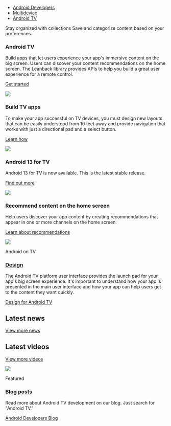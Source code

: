 -   [Android Developers](https://developer.android.com/)
-   [Multidevice](https://developer.android.com/multidevice)
-   [Android TV](https://developer.android.com/tv)

Stay organized with collections Save and categorize content based on your preferences.

### Android TV

Build apps that let users experience your app's immersive content on the big screen. Users can discover your content recommendations on the home screen. The Leanback library provides APIs to help you build a great user experience for a remote control.

[Get started](https://developer.android.com/training/tv)

 ![](https://developer.android.com/static/images/picto-icons/accent.svg)

### Build TV apps

To make your app successful on TV devices, you must design new layouts that can be easily understood from 10 feet away and provide navigation that works with just a directional pad and a select button.

[Learn how](https://developer.android.com/training/tv/start)

 ![](https://developer.android.com/static/images/picto-icons/distribute-google-play.svg)

### Android 13 for TV

Android 13 for TV is now available. This is the latest stable release.

[Find out more](https://developer.android.com/tv/release/13)

 ![](https://developer.android.com/static/images/picto-icons/arrow-up-thin.svg)

### Recommend content on the home screen

Help users discover your app content by creating recommendations that appear in one or more channels on the home screen.

[Learn about recommendations](https://developer.android.com/training/tv/discovery/recommendations)

[![](https://developer.android.com/static/images/tv/tv-design-mobile.svg)](https://developer.android.com/design/ui/tv)

Android on TV

### [Design](https://developer.android.com/design/ui/tv)

The Android TV platform user interface provides the launch pad for your app's big screen experience. It's important to understand how your app is presented in the main user interface and how your app can help users get to the content they want quickly.

[Design for Android TV](https://developer.android.com/design/ui/tv)

## Latest news

[View more news](https://android-developers.googleblog.com/search/label/Android%20TV)

## Latest videos

[View more videos](https://www.youtube.com/user/androiddevelopers/search?query=%23androidtv%2C%23tv)

[![](https://developer.android.com/static/images/blogger.png)](https://android-developers.googleblog.com/)

Featured

### [Blog posts](https://android-developers.googleblog.com/)

Read more about Android TV development on our blog. Just search for "Android TV."

[Android Developers Blog](https://android-developers.googleblog.com/)